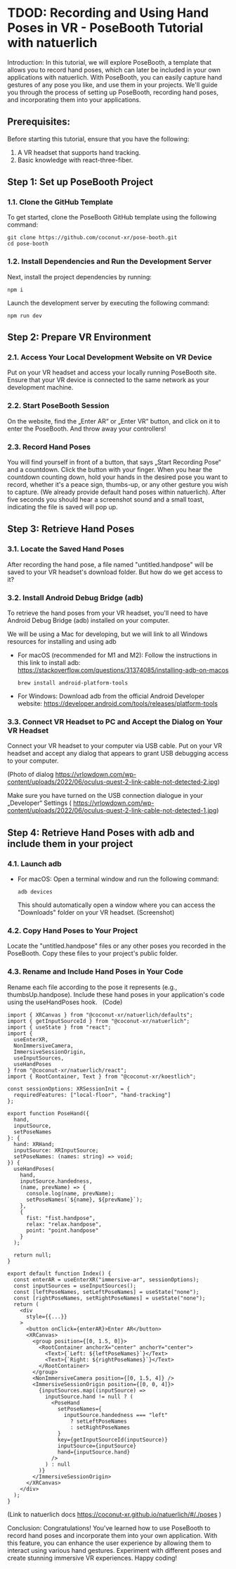 # TDOD:  Recording and Using Hand Poses in VR - PoseBooth Tutorial with natuerlich

Introduction:
In this tutorial, we will explore PoseBooth, a template that allows you to record hand poses, which can later be included in your own applications with natuerlich. With PoseBooth, you can easily capture hand gestures of any pose you like, and use them in your projects. We'll guide you through the process of setting up PoseBooth, recording hand poses, and incorporating them into your applications.

## Prerequisites:

Before starting this tutorial, ensure that you have the following:

1. A VR headset that supports hand tracking.
2. Basic knowledge with react-three-fiber.

## Step 1: Set up PoseBooth Project

### 1.1. Clone the GitHub Template
To get started, clone the PoseBooth GitHub template using the following command:

```
git clone https://github.com/coconut-xr/pose-booth.git
cd pose-booth
```

### 1.2. Install Dependencies and Run the Development Server
Next, install the project dependencies by running:

```
npm i
```

Launch the development server by executing the following command:

```
npm run dev
```

## Step 2: Prepare VR Environment

### 2.1. Access Your Local Development Website on VR Device

Put on your VR headset and access your locally running PoseBooth site. Ensure that your VR device is connected to the same network as your development machine.

### 2.2. Start PoseBooth Session

On the website, find the „Enter AR“  or „Enter VR“ button, and click on it to enter the PoseBooth. And throw away your controllers!

### 2.3. Record Hand Poses

You will find yourself in front of a button, that says „Start Recording Pose“ and a countdown. Click the button with your finger.
When you hear the countdown counting down, hold your hands in the desired pose you want to record, whether it's a peace sign, thumbs-up, or any other gesture you wish to capture. (We already provide default hand poses within natuerlich). After five seconds you should hear a screenshot sound and a small toast, indicating the file is saved will pop up.

## Step 3: Retrieve Hand Poses

### 3.1. Locate the Saved Hand Poses

After recording the hand pose, a file named "untitled.handpose" will be saved to your VR headset's download folder. But how do we get access to it?

### 3.2. Install Android Debug Bridge (adb)

To retrieve the hand poses from your VR headset, you'll need to have Android Debug Bridge (adb) installed on your computer.

We will be using a Mac for developing, but we will link to all Windows resources for installing and using adb

- For macOS (recommended for M1 and M2):
  Follow the instructions in this link to install adb: <https://stackoverflow.com/questions/31374085/installing-adb-on-macos>

  ```
  brew install android-platform-tools
  ```

- For Windows:
  Download adb from the official Android Developer website: <https://developer.android.com/tools/releases/platform-tools>

### 3.3. Connect VR Headset to PC and Accept the Dialog on Your VR Headset

Connect your VR headset to your computer via USB cable.
Put on your VR headset and accept any dialog that appears to grant USB debugging access to your computer.

(Photo of dialog <https://vrlowdown.com/wp-content/uploads/2022/06/oculus-quest-2-link-cable-not-detected-2.jpg>)

Make sure you have turned on the USB connection dialogue in your „Developer“ Settings
 ( <https://vrlowdown.com/wp-content/uploads/2022/06/oculus-quest-2-link-cable-not-detected-1.jpg>)

## Step 4: Retrieve Hand Poses with adb and include them in your project

### 4.1. Launch adb

- For macOS:
  Open a terminal window and run the following command:

  ```
  adb devices
  ```

  This should automatically open a window where you can access the "Downloads" folder on your VR headset.
(Screenshot)

### 4.2. Copy Hand Poses to Your Project

Locate the "untitled.handpose" files or any other poses you recorded in the PoseBooth. Copy these files to your project's public folder.

### 4.3. Rename and Include Hand Poses in Your Code

Rename each file according to the pose it represents (e.g., thumbsUp.handpose). Include these hand poses in your application's code using the useHandPoses hook.  
(Code)

```tsx
import { XRCanvas } from "@coconut-xr/natuerlich/defaults";
import { getInputSourceId } from "@coconut-xr/natuerlich";
import { useState } from "react";
import {
  useEnterXR,
  NonImmersiveCamera,
  ImmersiveSessionOrigin,
  useInputSources,
  useHandPoses
} from "@coconut-xr/natuerlich/react";
import { RootContainer, Text } from "@coconut-xr/koestlich";

const sessionOptions: XRSessionInit = {
  requiredFeatures: ["local-floor", "hand-tracking"]
};

export function PoseHand({
  hand,
  inputSource,
  setPoseNames
}: {
  hand: XRHand;
  inputSource: XRInputSource;
  setPoseNames: (names: string) => void;
}) {
  useHandPoses(
    hand,
    inputSource.handedness,
    (name, prevName) => {
      console.log(name, prevName);
      setPoseNames(`${name}, ${prevName}`);
    },
    {
      fist: "fist.handpose",
      relax: "relax.handpose",
      point: "point.handpose"
    }
  );

  return null;
}

export default function Index() {
  const enterAR = useEnterXR("immersive-ar", sessionOptions);
  const inputSources = useInputSources();
  const [leftPoseNames, setLeftPoseNames] = useState("none");
  const [rightPoseNames, setRightPoseNames] = useState("none");
  return (
    <div
      style={{...}}
    >
      <button onClick={enterAR}>Enter AR</button>
      <XRCanvas>
        <group position={[0, 1.5, 0]}>
          <RootContainer anchorX="center" anchorY="center">
            <Text>{`Left: ${leftPoseNames}`}</Text>
            <Text>{`Right: ${rightPoseNames}`}</Text>
          </RootContainer>
        </group>
        <NonImmersiveCamera position={[0, 1.5, 4]} />
        <ImmersiveSessionOrigin position={[0, 0, 4]}>
          {inputSources.map((inputSource) =>
            inputSource.hand != null ? (
              <PoseHand
                setPoseNames={
                  inputSource.handedness === "left"
                    ? setLeftPoseNames
                    : setRightPoseNames
                }
                key={getInputSourceId(inputSource)}
                inputSource={inputSource}
                hand={inputSource.hand}
              />
            ) : null
          )}
        </ImmersiveSessionOrigin>
      </XRCanvas>
    </div>
  );
}
```

(Link to natuerlich docs <https://coconut-xr.github.io/natuerlich/#/./poses> )

Conclusion:
Congratulations! You've learned how to use PoseBooth to record hand poses and incorporate them into your own application. With this feature, you can enhance the user experience by allowing them to interact using various hand gestures. Experiment with different poses and create stunning immersive VR experiences. Happy coding!

